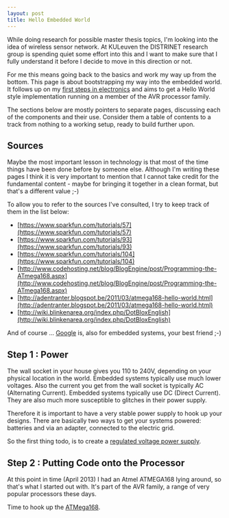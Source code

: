 ```yaml
---
layout: post
title: Hello Embedded World
---
```


While doing research for possible master thesis topics, I'm looking into the
idea of wireless sensor network. At KULeuven the DISTRINET research group is
spending quiet some effort into this and I want to make sure that I fully
understand it before I decide to move in this direction or not.

For me this means going back to the basics and work my way up from the bottom.
This page is about bootstrapping my way into the embedded world. It follows up
on my [first steps in electronics](FirstSteps.html) and aims to get a Hello
World style implementation running on a member of the AVR processor family.

The sections below are mostly pointers to separate pages, discussing each of
the components and their use. Consider them a table of contents to a track from
nothing to a working setup, ready to build further upon.

## Sources

Maybe the most important lesson in technology is that most of the time things
have been done before by someone else. Although I'm writing these pages I think
it is very important to mention that I cannot take credit for the fundamental
content - maybe for bringing it together in a clean format, but that's a
different value ;-)

To allow you to refer to the sources I've consulted, I try to keep track of them
in the list below:

* [https://www.sparkfun.com/tutorials/57](https://www.sparkfun.com/tutorials/57)
* [https://www.sparkfun.com/tutorials/93](https://www.sparkfun.com/tutorials/93)
* [https://www.sparkfun.com/tutorials/104](https://www.sparkfun.com/tutorials/104)
* [http://www.codehosting.net/blog/BlogEngine/post/Programming-the-ATmega168.aspx](http://www.codehosting.net/blog/BlogEngine/post/Programming-the-ATmega168.aspx)
* [http://adentranter.blogspot.be/2011/03/atmega168-hello-world.html](http://adentranter.blogspot.be/2011/03/atmega168-hello-world.html)
* [http://wiki.blinkenarea.org/index.php/DotBloxEnglish](http://wiki.blinkenarea.org/index.php/DotBloxEnglish)

And of course ... [Google](http://google.com) is, also for embedded systems,
your best friend ;-)

## Step 1 : Power

The wall socket in your house gives you 110 to 240V, depending on your physical
location in the world. Embedded systems typically use much lower voltages. Also
the current you get from the wall socket is typically AC (Alternating Current).
Embedded systems typically use DC (Direct Current). They are also much more
susceptible to glitches in their power supply.

Therefore it is important to have a very stable power supply to hook up your
designs. There are basically two ways to get your systems powered: batteries
and via an adapter, connected to the electric grid.

So the first thing todo, is to create a [regulated voltage power
supply](Regulated_Voltage.html).

## Step 2 : Putting Code onto the Processor

At this point in time (April 2013) I had an Atmel ATMEGA168 lying around, so
that's what I started out with. It's part of the AVR family, a range of very
popular processors these days.

Time to hook up the [ATMega168](ATMEGA168.html).
